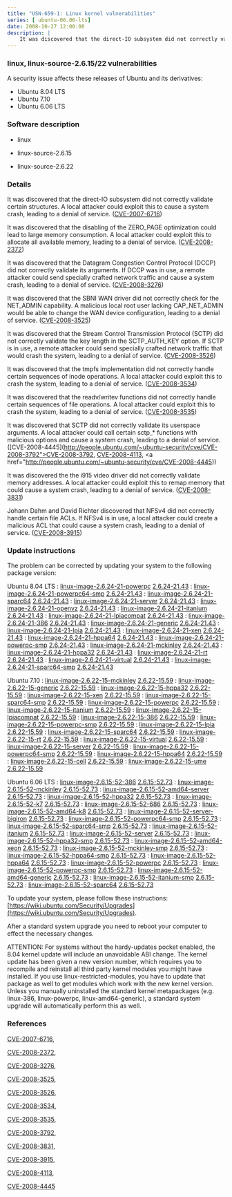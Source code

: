 ```yaml
---
title: "USN-659-1: Linux kernel vulnerabilities"
series: [ ubuntu-06.06-lts]
date: 2008-10-27 12:00:00
description: |
    It was discovered that the direct-IO subsystem did not correctly validate certain structures. A local attacker could exploit this to cause a system crash, leading to a denial of service. ([CVE-2007-6716](http://people.ubuntu.com/~ubuntu-security/cve/CVE-2007-6716))
--- 
```

 
### linux, linux-source-2.6.15/22 vulnerabilities

A security issue affects these releases of Ubuntu and its derivatives:

* Ubuntu 8.04 LTS
* Ubuntu 7.10
* Ubuntu 6.06 LTS

### Software description

* linux 

* linux-source-2.6.15 

* linux-source-2.6.22 

### Details

It was discovered that the direct-IO subsystem did not correctly validate certain structures. A local attacker could exploit this to cause a system crash, leading to a denial of service. ([CVE-2007-6716](http://people.ubuntu.com/~ubuntu-security/cve/CVE-2007-6716))

It was discovered that the disabling of the ZERO_PAGE optimization could lead to large memory consumption. A local attacker could exploit this to allocate all available memory, leading to a denial of service. ([CVE-2008-2372](http://people.ubuntu.com/~ubuntu-security/cve/CVE-2008-2372))

It was discovered that the Datagram Congestion Control Protocol (DCCP) did not correctly validate its arguments. If DCCP was in use, a remote attacker could send specially crafted network traffic and cause a system crash, leading to a denial of service. ([CVE-2008-3276](http://people.ubuntu.com/~ubuntu-security/cve/CVE-2008-3276))

It was discovered that the SBNI WAN driver did not correctly check for the NET_ADMIN capability. A malicious local root user lacking CAP_NET_ADMIN would be able to change the WAN device configuration, leading to a denial of service. ([CVE-2008-3525](http://people.ubuntu.com/~ubuntu-security/cve/CVE-2008-3525))

It was discovered that the Stream Control Transmission Protocol (SCTP) did not correctly validate the key length in the SCTP_AUTH_KEY option. If SCTP is in use, a remote attacker could send specially crafted network traffic that would crash the system, leading to a denial of service. ([CVE-2008-3526](http://people.ubuntu.com/~ubuntu-security/cve/CVE-2008-3526))

It was discovered that the tmpfs implementation did not correctly handle certain sequences of inode operations. A local attacker could exploit this to crash the system, leading to a denial of service. ([CVE-2008-3534](http://people.ubuntu.com/~ubuntu-security/cve/CVE-2008-3534))

It was discovered that the readv/writev functions did not correctly handle certain sequences of file operations. A local attacker could exploit this to crash the system, leading to a denial of service. ([CVE-2008-3535](http://people.ubuntu.com/~ubuntu-security/cve/CVE-2008-3535))

It was discovered that SCTP did not correctly validate its userspace arguments. A local attacker could call certain sctp_* functions with malicious options and cause a system crash, leading to a denial of service. ([CVE-2008-4445](http://people.ubuntu.com/~ubuntu-security/cve/CVE-2008-3792">CVE-2008-3792</a>, <a href="http://people.ubuntu.com/~ubuntu-security/cve/CVE-2008-4113">CVE-2008-4113</a>, <a href="http://people.ubuntu.com/~ubuntu-security/cve/CVE-2008-4445))

It was discovered the the i915 video driver did not correctly validate memory addresses. A local attacker could exploit this to remap memory that could cause a system crash, leading to a denial of service. ([CVE-2008-3831](http://people.ubuntu.com/~ubuntu-security/cve/CVE-2008-3831))

Johann Dahm and David Richter discovered that NFSv4 did not correctly handle certain file ACLs. If NFSv4 is in use, a local attacker could create a malicious ACL that could cause a system crash, leading to a denial of service. ([CVE-2008-3915](http://people.ubuntu.com/~ubuntu-security/cve/CVE-2008-3915)) 

### Update instructions

The problem can be corrected by updating your system to the following package version:

Ubuntu 8.04 LTS
 : [linux-image-2.6.24-21-powerpc](https://launchpad.net/ubuntu/+source/linux) <span> [2.6.24-21.43](https://launchpad.net/ubuntu/+source/linux/2.6.24-21.43) </span> 
 : [linux-image-2.6.24-21-powerpc64-smp](https://launchpad.net/ubuntu/+source/linux) <span> [2.6.24-21.43](https://launchpad.net/ubuntu/+source/linux/2.6.24-21.43) </span> 
 : [linux-image-2.6.24-21-sparc64](https://launchpad.net/ubuntu/+source/linux) <span> [2.6.24-21.43](https://launchpad.net/ubuntu/+source/linux/2.6.24-21.43) </span> 
 : [linux-image-2.6.24-21-server](https://launchpad.net/ubuntu/+source/linux) <span> [2.6.24-21.43](https://launchpad.net/ubuntu/+source/linux/2.6.24-21.43) </span> 
 : [linux-image-2.6.24-21-openvz](https://launchpad.net/ubuntu/+source/linux) <span> [2.6.24-21.43](https://launchpad.net/ubuntu/+source/linux/2.6.24-21.43) </span> 
 : [linux-image-2.6.24-21-itanium](https://launchpad.net/ubuntu/+source/linux) <span> [2.6.24-21.43](https://launchpad.net/ubuntu/+source/linux/2.6.24-21.43) </span> 
 : [linux-image-2.6.24-21-lpiacompat](https://launchpad.net/ubuntu/+source/linux) <span> [2.6.24-21.43](https://launchpad.net/ubuntu/+source/linux/2.6.24-21.43) </span> 
 : [linux-image-2.6.24-21-386](https://launchpad.net/ubuntu/+source/linux) <span> [2.6.24-21.43](https://launchpad.net/ubuntu/+source/linux/2.6.24-21.43) </span> 
 : [linux-image-2.6.24-21-generic](https://launchpad.net/ubuntu/+source/linux) <span> [2.6.24-21.43](https://launchpad.net/ubuntu/+source/linux/2.6.24-21.43) </span> 
 : [linux-image-2.6.24-21-lpia](https://launchpad.net/ubuntu/+source/linux) <span> [2.6.24-21.43](https://launchpad.net/ubuntu/+source/linux/2.6.24-21.43) </span> 
 : [linux-image-2.6.24-21-xen](https://launchpad.net/ubuntu/+source/linux) <span> [2.6.24-21.43](https://launchpad.net/ubuntu/+source/linux/2.6.24-21.43) </span> 
 : [linux-image-2.6.24-21-hppa64](https://launchpad.net/ubuntu/+source/linux) <span> [2.6.24-21.43](https://launchpad.net/ubuntu/+source/linux/2.6.24-21.43) </span> 
 : [linux-image-2.6.24-21-powerpc-smp](https://launchpad.net/ubuntu/+source/linux) <span> [2.6.24-21.43](https://launchpad.net/ubuntu/+source/linux/2.6.24-21.43) </span> 
 : [linux-image-2.6.24-21-mckinley](https://launchpad.net/ubuntu/+source/linux) <span> [2.6.24-21.43](https://launchpad.net/ubuntu/+source/linux/2.6.24-21.43) </span> 
 : [linux-image-2.6.24-21-hppa32](https://launchpad.net/ubuntu/+source/linux) <span> [2.6.24-21.43](https://launchpad.net/ubuntu/+source/linux/2.6.24-21.43) </span> 
 : [linux-image-2.6.24-21-rt](https://launchpad.net/ubuntu/+source/linux) <span> [2.6.24-21.43](https://launchpad.net/ubuntu/+source/linux/2.6.24-21.43) </span> 
 : [linux-image-2.6.24-21-virtual](https://launchpad.net/ubuntu/+source/linux) <span> [2.6.24-21.43](https://launchpad.net/ubuntu/+source/linux/2.6.24-21.43) </span> 
 : [linux-image-2.6.24-21-sparc64-smp](https://launchpad.net/ubuntu/+source/linux) <span> [2.6.24-21.43](https://launchpad.net/ubuntu/+source/linux/2.6.24-21.43) </span> 

Ubuntu 7.10
 : [linux-image-2.6.22-15-mckinley](https://launchpad.net/ubuntu/+source/linux-source-2.6.22) <span> [2.6.22-15.59](https://launchpad.net/ubuntu/+source/linux-source-2.6.22/2.6.22-15.59) </span> 
 : [linux-image-2.6.22-15-generic](https://launchpad.net/ubuntu/+source/linux-source-2.6.22) <span> [2.6.22-15.59](https://launchpad.net/ubuntu/+source/linux-source-2.6.22/2.6.22-15.59) </span> 
 : [linux-image-2.6.22-15-hppa32](https://launchpad.net/ubuntu/+source/linux-source-2.6.22) <span> [2.6.22-15.59](https://launchpad.net/ubuntu/+source/linux-source-2.6.22/2.6.22-15.59) </span> 
 : [linux-image-2.6.22-15-xen](https://launchpad.net/ubuntu/+source/linux-source-2.6.22) <span> [2.6.22-15.59](https://launchpad.net/ubuntu/+source/linux-source-2.6.22/2.6.22-15.59) </span> 
 : [linux-image-2.6.22-15-sparc64-smp](https://launchpad.net/ubuntu/+source/linux-source-2.6.22) <span> [2.6.22-15.59](https://launchpad.net/ubuntu/+source/linux-source-2.6.22/2.6.22-15.59) </span> 
 : [linux-image-2.6.22-15-powerpc](https://launchpad.net/ubuntu/+source/linux-source-2.6.22) <span> [2.6.22-15.59](https://launchpad.net/ubuntu/+source/linux-source-2.6.22/2.6.22-15.59) </span> 
 : [linux-image-2.6.22-15-itanium](https://launchpad.net/ubuntu/+source/linux-source-2.6.22) <span> [2.6.22-15.59](https://launchpad.net/ubuntu/+source/linux-source-2.6.22/2.6.22-15.59) </span> 
 : [linux-image-2.6.22-15-lpiacompat](https://launchpad.net/ubuntu/+source/linux-source-2.6.22) <span> [2.6.22-15.59](https://launchpad.net/ubuntu/+source/linux-source-2.6.22/2.6.22-15.59) </span> 
 : [linux-image-2.6.22-15-386](https://launchpad.net/ubuntu/+source/linux-source-2.6.22) <span> [2.6.22-15.59](https://launchpad.net/ubuntu/+source/linux-source-2.6.22/2.6.22-15.59) </span> 
 : [linux-image-2.6.22-15-powerpc-smp](https://launchpad.net/ubuntu/+source/linux-source-2.6.22) <span> [2.6.22-15.59](https://launchpad.net/ubuntu/+source/linux-source-2.6.22/2.6.22-15.59) </span> 
 : [linux-image-2.6.22-15-lpia](https://launchpad.net/ubuntu/+source/linux-source-2.6.22) <span> [2.6.22-15.59](https://launchpad.net/ubuntu/+source/linux-source-2.6.22/2.6.22-15.59) </span> 
 : [linux-image-2.6.22-15-sparc64](https://launchpad.net/ubuntu/+source/linux-source-2.6.22) <span> [2.6.22-15.59](https://launchpad.net/ubuntu/+source/linux-source-2.6.22/2.6.22-15.59) </span> 
 : [linux-image-2.6.22-15-rt](https://launchpad.net/ubuntu/+source/linux-source-2.6.22) <span> [2.6.22-15.59](https://launchpad.net/ubuntu/+source/linux-source-2.6.22/2.6.22-15.59) </span> 
 : [linux-image-2.6.22-15-virtual](https://launchpad.net/ubuntu/+source/linux-source-2.6.22) <span> [2.6.22-15.59](https://launchpad.net/ubuntu/+source/linux-source-2.6.22/2.6.22-15.59) </span> 
 : [linux-image-2.6.22-15-server](https://launchpad.net/ubuntu/+source/linux-source-2.6.22) <span> [2.6.22-15.59](https://launchpad.net/ubuntu/+source/linux-source-2.6.22/2.6.22-15.59) </span> 
 : [linux-image-2.6.22-15-powerpc64-smp](https://launchpad.net/ubuntu/+source/linux-source-2.6.22) <span> [2.6.22-15.59](https://launchpad.net/ubuntu/+source/linux-source-2.6.22/2.6.22-15.59) </span> 
 : [linux-image-2.6.22-15-hppa64](https://launchpad.net/ubuntu/+source/linux-source-2.6.22) <span> [2.6.22-15.59](https://launchpad.net/ubuntu/+source/linux-source-2.6.22/2.6.22-15.59) </span> 
 : [linux-image-2.6.22-15-cell](https://launchpad.net/ubuntu/+source/linux-source-2.6.22) <span> [2.6.22-15.59](https://launchpad.net/ubuntu/+source/linux-source-2.6.22/2.6.22-15.59) </span> 
 : [linux-image-2.6.22-15-ume](https://launchpad.net/ubuntu/+source/linux-source-2.6.22) <span> [2.6.22-15.59](https://launchpad.net/ubuntu/+source/linux-source-2.6.22/2.6.22-15.59) </span> 

Ubuntu 6.06 LTS
 : [linux-image-2.6.15-52-386](https://launchpad.net/ubuntu/+source/linux-source-2.6.15) <span> [2.6.15-52.73](https://launchpad.net/ubuntu/+source/linux-source-2.6.15/2.6.15-52.73) </span> 
 : [linux-image-2.6.15-52-mckinley](https://launchpad.net/ubuntu/+source/linux-source-2.6.15) <span> [2.6.15-52.73](https://launchpad.net/ubuntu/+source/linux-source-2.6.15/2.6.15-52.73) </span> 
 : [linux-image-2.6.15-52-amd64-server](https://launchpad.net/ubuntu/+source/linux-source-2.6.15) <span> [2.6.15-52.73](https://launchpad.net/ubuntu/+source/linux-source-2.6.15/2.6.15-52.73) </span> 
 : [linux-image-2.6.15-52-hppa32](https://launchpad.net/ubuntu/+source/linux-source-2.6.15) <span> [2.6.15-52.73](https://launchpad.net/ubuntu/+source/linux-source-2.6.15/2.6.15-52.73) </span> 
 : [linux-image-2.6.15-52-k7](https://launchpad.net/ubuntu/+source/linux-source-2.6.15) <span> [2.6.15-52.73](https://launchpad.net/ubuntu/+source/linux-source-2.6.15/2.6.15-52.73) </span> 
 : [linux-image-2.6.15-52-686](https://launchpad.net/ubuntu/+source/linux-source-2.6.15) <span> [2.6.15-52.73](https://launchpad.net/ubuntu/+source/linux-source-2.6.15/2.6.15-52.73) </span> 
 : [linux-image-2.6.15-52-amd64-k8](https://launchpad.net/ubuntu/+source/linux-source-2.6.15) <span> [2.6.15-52.73](https://launchpad.net/ubuntu/+source/linux-source-2.6.15/2.6.15-52.73) </span> 
 : [linux-image-2.6.15-52-server-bigiron](https://launchpad.net/ubuntu/+source/linux-source-2.6.15) <span> [2.6.15-52.73](https://launchpad.net/ubuntu/+source/linux-source-2.6.15/2.6.15-52.73) </span> 
 : [linux-image-2.6.15-52-powerpc64-smp](https://launchpad.net/ubuntu/+source/linux-source-2.6.15) <span> [2.6.15-52.73](https://launchpad.net/ubuntu/+source/linux-source-2.6.15/2.6.15-52.73) </span> 
 : [linux-image-2.6.15-52-sparc64-smp](https://launchpad.net/ubuntu/+source/linux-source-2.6.15) <span> [2.6.15-52.73](https://launchpad.net/ubuntu/+source/linux-source-2.6.15/2.6.15-52.73) </span> 
 : [linux-image-2.6.15-52-itanium](https://launchpad.net/ubuntu/+source/linux-source-2.6.15) <span> [2.6.15-52.73](https://launchpad.net/ubuntu/+source/linux-source-2.6.15/2.6.15-52.73) </span> 
 : [linux-image-2.6.15-52-server](https://launchpad.net/ubuntu/+source/linux-source-2.6.15) <span> [2.6.15-52.73](https://launchpad.net/ubuntu/+source/linux-source-2.6.15/2.6.15-52.73) </span> 
 : [linux-image-2.6.15-52-hppa32-smp](https://launchpad.net/ubuntu/+source/linux-source-2.6.15) <span> [2.6.15-52.73](https://launchpad.net/ubuntu/+source/linux-source-2.6.15/2.6.15-52.73) </span> 
 : [linux-image-2.6.15-52-amd64-xeon](https://launchpad.net/ubuntu/+source/linux-source-2.6.15) <span> [2.6.15-52.73](https://launchpad.net/ubuntu/+source/linux-source-2.6.15/2.6.15-52.73) </span> 
 : [linux-image-2.6.15-52-mckinley-smp](https://launchpad.net/ubuntu/+source/linux-source-2.6.15) <span> [2.6.15-52.73](https://launchpad.net/ubuntu/+source/linux-source-2.6.15/2.6.15-52.73) </span> 
 : [linux-image-2.6.15-52-hppa64-smp](https://launchpad.net/ubuntu/+source/linux-source-2.6.15) <span> [2.6.15-52.73](https://launchpad.net/ubuntu/+source/linux-source-2.6.15/2.6.15-52.73) </span> 
 : [linux-image-2.6.15-52-hppa64](https://launchpad.net/ubuntu/+source/linux-source-2.6.15) <span> [2.6.15-52.73](https://launchpad.net/ubuntu/+source/linux-source-2.6.15/2.6.15-52.73) </span> 
 : [linux-image-2.6.15-52-powerpc](https://launchpad.net/ubuntu/+source/linux-source-2.6.15) <span> [2.6.15-52.73](https://launchpad.net/ubuntu/+source/linux-source-2.6.15/2.6.15-52.73) </span> 
 : [linux-image-2.6.15-52-powerpc-smp](https://launchpad.net/ubuntu/+source/linux-source-2.6.15) <span> [2.6.15-52.73](https://launchpad.net/ubuntu/+source/linux-source-2.6.15/2.6.15-52.73) </span> 
 : [linux-image-2.6.15-52-amd64-generic](https://launchpad.net/ubuntu/+source/linux-source-2.6.15) <span> [2.6.15-52.73](https://launchpad.net/ubuntu/+source/linux-source-2.6.15/2.6.15-52.73) </span> 
 : [linux-image-2.6.15-52-itanium-smp](https://launchpad.net/ubuntu/+source/linux-source-2.6.15) <span> [2.6.15-52.73](https://launchpad.net/ubuntu/+source/linux-source-2.6.15/2.6.15-52.73) </span> 
 : [linux-image-2.6.15-52-sparc64](https://launchpad.net/ubuntu/+source/linux-source-2.6.15) <span> [2.6.15-52.73](https://launchpad.net/ubuntu/+source/linux-source-2.6.15/2.6.15-52.73) </span> 

To update your system, please follow these instructions: [https://wiki.ubuntu.com/Security/Upgrades](https://wiki.ubuntu.com/Security/Upgrades).

After a standard system upgrade you need to reboot your computer to effect the necessary changes.

ATTENTION: For systems without the hardy-updates pocket enabled, the 8.04 kernel update will include an unavoidable ABI change. The kernel update has been given a new version number, which requires you to recompile and reinstall all third party kernel modules you might have installed. If you use linux-restricted-modules, you have to update that package as well to get modules which work with the new kernel version. Unless you manually uninstalled the standard kernel metapackages (e.g. linux-386, linux-powerpc, linux-amd64-generic), a standard system upgrade will automatically perform this as well. 

### References

 [CVE-2007-6716](http://people.ubuntu.com/~ubuntu-security/cve/CVE-2007-6716), 

 [CVE-2008-2372](http://people.ubuntu.com/~ubuntu-security/cve/CVE-2008-2372), 

 [CVE-2008-3276](http://people.ubuntu.com/~ubuntu-security/cve/CVE-2008-3276), 

 [CVE-2008-3525](http://people.ubuntu.com/~ubuntu-security/cve/CVE-2008-3525), 

 [CVE-2008-3526](http://people.ubuntu.com/~ubuntu-security/cve/CVE-2008-3526), 

 [CVE-2008-3534](http://people.ubuntu.com/~ubuntu-security/cve/CVE-2008-3534), 

 [CVE-2008-3535](http://people.ubuntu.com/~ubuntu-security/cve/CVE-2008-3535), 

 [CVE-2008-3792](http://people.ubuntu.com/~ubuntu-security/cve/CVE-2008-3792), 

 [CVE-2008-3831](http://people.ubuntu.com/~ubuntu-security/cve/CVE-2008-3831), 

 [CVE-2008-3915](http://people.ubuntu.com/~ubuntu-security/cve/CVE-2008-3915), 

 [CVE-2008-4113](http://people.ubuntu.com/~ubuntu-security/cve/CVE-2008-4113), 

 [CVE-2008-4445](http://people.ubuntu.com/~ubuntu-security/cve/CVE-2008-4445)
 

